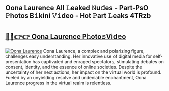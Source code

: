## Oona Laurence All 𝙻eaked 𝙽u𝚍es - Part-PsO 𝙿hotos B𝚒kini 𝚅𝚒deo - Hot 𝙿art 𝙻eaks 4TRzb

# <h2><a href="http://ld455eq.urlbe.top/?page=Oona+Laurence">🔗🔗👉👉 Oona Laurence P𝚑oto𝚜Vid𝚎o</a></h2>

[![Oona Laurence](https://i.imgur.com/eBuTRDB.gif)](http://ld455eq.urlbe.top/?page=Oona+Laurence)
Oona Laurence, a complex and polarizing figure, challenges easy understanding. Her innovative use of digital media for self-presentation has captivated and enraged spectators, stimulating debates on consent, identity, and the essence of online societies. Despite the uncertainty of her next actions, her impact on the virtual world is profound. Fueled by an unyielding resolve and undeniable enchantment, Oona Laurence progress in the virtual realm is relentless.
